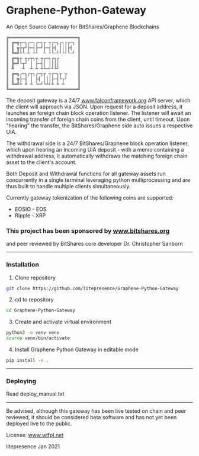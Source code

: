 # Graphene-Python-Gateway
An Open Source Gateway for BitShares/Graphene Blockchains

    ╔══════════════════════════╗
    ║ ╔═╗┬─┐┌─┐┌─┐┬ ┬┌─┐┌┐┌┌─┐ ║
    ║ ║ ╦├┬┘├─┤├─┘├─┤├┤ │││├┤  ║
    ║ ╚═╝┴└─┴ ┴┴  ┴ ┴└─┘┘└┘└─┘ ║
    ║ ╔═╗┬ ┬┌┬┐┬ ┬┌─┐┌┐┌       ║
    ║ ╠═╝└┬┘ │ ├─┤│ ││││       ║
    ║ ╩   ┴  ┴ ┴ ┴└─┘┘└┘       ║
    ║ ╔═╗┌─┐┌┬┐┌─┐┬ ┬┌─┐┬ ┬    ║
    ║ ║ ╦├─┤ │ ├┤ │││├─┤└┬┘    ║
    ║ ╚═╝┴ ┴ ┴ └─┘└┴┘┴ ┴ ┴     ║
    ╚══════════════════════════╝


The deposit gateway is a 24/7 www.falconframework.org API server,
which the client will approach via JSON.
Upon request for a deposit address,
it launches an foreign chain block operation listener.
The listener will await an incoming transfer of foreign chain coins from the client, until timeout.
Upon "hearing" the transfer, the BitShares/Graphene side auto issues a respective UIA.


The withdrawal side is a 24/7 BitShares/Graphene block operation listener,
which upon hearing an incoming UIA deposit -
with a memo containing a withdrawal address,
it automatically withdraws the matching foreign chain asset to the client's account.

Both Deposit and Withdrawal functions for all gateway assets run concurrently in a single terminal 
leveraging python multiprocessing and are thus built to handle multiple clients simultaneously.

Currently gateway tokenization of the following coins are supported:

- EOSIO - EOS
- Ripple - XRP

### This project has been sponsored by www.bitshares.org 

and peer reviewed by BitShares core developer Dr. Christopher Sanborn

---

### Installation
1. Clone repository
```bash
git clone https://github.com/litepresence/Graphene-Python-Gateway
```
2. cd to repository
```bash
cd Graphene-Python-Gateway
```
3. Create and activate virtual environment
```bash
python3 -m venv venv
source venv/bin/activate
```
4. Install Graphene Python Gateway in editable mode
```bash
pip install -e .
```

---

### Deploying
Read deploy_manual.txt

---

Be advised, although this gateway has been live tested on chain and peer reviewed, 
it should be considered beta software and has not yet been deployed live to the public.

License: www.wtfpl.net 

litepresence Jan 2021
